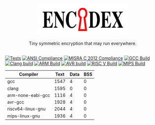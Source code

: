 <p align="center">
  <img src="docs/logo.svg" width="300"/><br/><br/>
  Tiny symmetric encryption that may run everywhere.<br/><br/>
</p>

[![Tests](https://github.com/Artem-Shapovalov/encodex/actions/workflows/testing.yml/badge.svg)](https://github.com/Artem-Shapovalov/encodex/actions/workflows/testing.yml)
[![ANSI Compliance](https://github.com/Artem-Shapovalov/encodex/actions/workflows/ansi_compliance.yml/badge.svg)](https://github.com/Artem-Shapovalov/encodex/actions/workflows/ansi_compliance.yml)
[![MISRA C 2012 Compliance](https://github.com/Artem-Shapovalov/encodex/actions/workflows/misra_compliance.yml/badge.svg)](https://github.com/Artem-Shapovalov/encodex/actions/workflows/misra_compliance.yml)
[![GCC Build](https://github.com/Artem-Shapovalov/encodex/actions/workflows/gcc_build.yml/badge.svg)](https://github.com/Artem-Shapovalov/encodex/actions/workflows/gcc_build.yml)
[![Clang build](https://github.com/Artem-Shapovalov/encodex/actions/workflows/clang_build.yml/badge.svg)](https://github.com/Artem-Shapovalov/encodex/actions/workflows/clang_build.yml)
[![ARM Build](https://github.com/Artem-Shapovalov/encodex/actions/workflows/arm_build.yml/badge.svg)](https://github.com/Artem-Shapovalov/encodex/actions/workflows/arm_build.yml)
[![AVR build](https://github.com/Artem-Shapovalov/encodex/actions/workflows/avr_build.yml/badge.svg)](https://github.com/Artem-Shapovalov/encodex/actions/workflows/avr_build.yml)
[![RISC V Build](https://github.com/Artem-Shapovalov/encodex/actions/workflows/risc_v_build.yml/badge.svg)](https://github.com/Artem-Shapovalov/encodex/actions/workflows/risc_v_build.yml)
[![MIPS Build](https://github.com/Artem-Shapovalov/encodex/actions/workflows/Mips_check.yml/badge.svg)](https://github.com/Artem-Shapovalov/encodex/actions/workflows/Mips_check.yml)

| Compiler          | Text | Data | BSS  |
|-------------------|------|------|------|
| gcc               | 1547 |    4 |    0 |
| clang             | 1595 |    0 |    0 |
| arm-none-eabi-gcc | 1116 |    4 |    0 |
| avr-gcc           | 1928 |    4 |    0 |
| riscv64-linux-gnu | 2044 |    4 |    0 |
| mips-linux-gnu    | 1936 |    4 |    0 |
